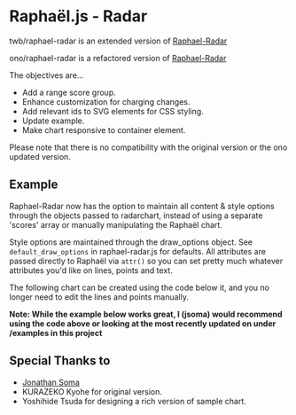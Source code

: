 Raphaël.js - Radar
=================

twb/raphael-radar is an extended version of
[Raphael-Radar](https://github.com/ono/Raphael-Radar)

ono/raphael-radar is a refactored version of
[Raphael-Radar](https://github.com/tnzk/Raphael-Radar)
<!-- 
![Screen Shot](https://raw.github.com/imageprophet/Raphael-Radar-2/master/example/images/screenshot2.png)
 -->
The objectives are...

* Add a range score group.
* Enhance customization for charging changes.
* Add relevant ids to SVG elements for CSS styling.
* Update example.
* Make chart responsive to container element.

Please note that there is no compatibility with the original version or the ono updated version.

Example
-------

Raphael-Radar now has the option to maintain all content & style options through the objects passed to radarchart, instead of using a separate 'scores' array or manually manipulating the Raphaël chart.

Style options are maintained through the draw_options object. See `default_draw_options` in raphael-radar.js for defaults. All attributes are passed directly to Raphaël via `attr()` so you can set pretty much whatever attributes you'd like on lines, points and text.

The following chart can be created using the code below it, and you no longer need to edit the lines and points manually.
<!-- 
![Screen Shot](https://raw.github.com/imageprophet/Raphael-Radar-2/master/example/images/screenshot2.png)
 -->
     
**Note: While the example below works great, I (jsoma) would recommend using the code above or looking at the most recently updated on under /examples in this project**

<!-- Seeing example is always the best way to understand how it works. Here is an
[example](http://o1123.com/raphael-radar/example/index.html). 

I am thinking of making the page nicer and adding an example to handling events
on the chart near future.


TODO
----

* Better example page with code view.
* License information.

-->

Special Thanks to
-----------------

* [Jonathan Soma](https://github.com/jsoma)
* KURAZEKO Kyohe for original version.
* Yoshihide Tsuda for designing a rich version of sample chart.

